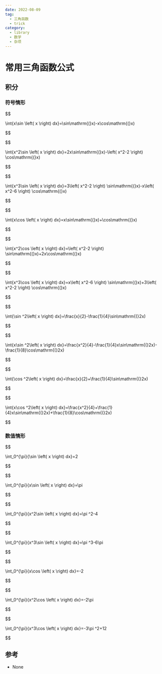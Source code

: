 ```yaml
---
date: 2022-08-09
tag:
  - 三角函数
  - trick
category:
  - library
  - 数学
  - 杂项
---
```



# 常用三角函数公式


## 积分
### 符号情形

$$

\int{x\sin \left( x \right) dx}=\sin\mathrm{(}x)-x\cos\mathrm{(}x)

$$


$$

\int{x^2\sin \left( x \right) dx}=2x\sin\mathrm{(}x)-\left( x^2-2 \right) \cos\mathrm{(}x)

$$


$$

\int{x^3\sin \left( x \right) dx}=3\left( x^2-2 \right) \sin\mathrm{(}x)-x\left( x^2-6 \right) \cos\mathrm{(}x)

$$


$$

\int{x\cos \left( x \right) dx}=x\sin\mathrm{(}x)+\cos\mathrm{(}x)

$$


$$

\int{x^2\cos \left( x \right) dx}=\left( x^2-2 \right) \sin\mathrm{(}x)+2x\cos\mathrm{(}x)

$$


$$

\int{x^3\cos \left( x \right) dx}=x\left( x^2-6 \right) \sin\mathrm{(}x)+3\left( x^2-2 \right) \cos\mathrm{(}x)

$$


$$

\int{\sin ^2\left( x \right) dx}=\frac{x}{2}-\frac{1}{4}\sin\mathrm{(}2x)

$$


$$

\int{x\sin ^2\left( x \right) dx}=\frac{x^2}{4}-\frac{1}{4}x\sin\mathrm{(}2x)-\frac{1}{8}\cos\mathrm{(}2x)

$$


$$

\int{\cos ^2\left( x \right) dx}=\frac{x}{2}+\frac{1}{4}\sin\mathrm{(}2x)

$$


$$

\int{x\cos ^2\left( x \right) dx}=\frac{x^2}{4}+\frac{1}{4}x\sin\mathrm{(}2x)+\frac{1}{8}\cos\mathrm{(}2x)

$$


### 数值情形


$$

\int_0^{\pi}{\sin \left( x \right) dx}=2

$$


$$

\int_0^{\pi}{x\sin \left( x \right) dx}=\pi

$$


$$

\int_0^{\pi}{x^2\sin \left( x \right) dx}=\pi ^2-4

$$


$$

\int_0^{\pi}{x^3\sin \left( x \right) dx}=\pi ^3-6\pi

$$


$$

\int_0^{\pi}{x\cos \left( x \right) dx}=-2

$$


$$

\int_0^{\pi}{x^2\cos \left( x \right) dx}=-2\pi

$$


$$

\int_0^{\pi}{x^3\cos \left( x \right) dx}=-3\pi ^2+12

$$



## 参考

- None

